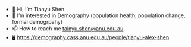 - 👋 Hi, I’m Tianyu Shen
- 👀 I’m interested in Demography (population health, population change, formal demogrpahy)
- 📫 How to reach me tainyu.shen@anu.edu.au <br />
- 🖥️ https://demography.cass.anu.edu.au/people/tianyu-alex-shen

<!---
tyaSHEN/tyaSHEN is a ✨ special ✨ repository because its `README.md` (this file) appears on your GitHub profile.
You can click the Preview link to take a look at your changes.
--->
